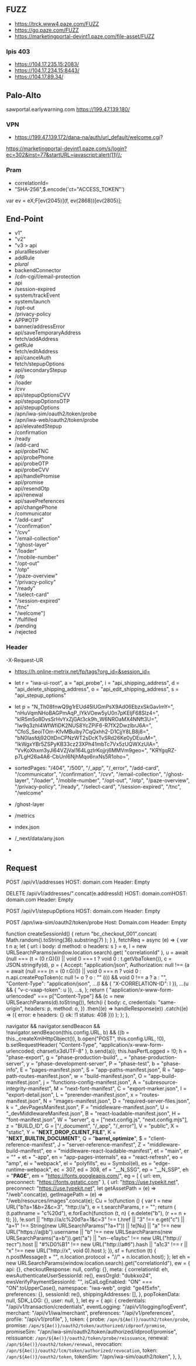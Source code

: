 ## FUZZ 

- https://trck.www4.paze.com/FUZZ
- https://go.paze.com/FUZZ
- https://marketingportal-devint1.paze.com/file-asset/FUZZ

### Ipis  403 

- https://104.17.235.15:2083/
- https://104.17.234.15:8443/
- https://104.17.89.34/

## Palo-Alto

sawportal.earlywarning.com
https://199.47.139.180/

### VPN

- https://199.47.139.172/dana-na/auth/url_default/welcome.cgi?

https://marketingportal-devint1.paze.com/s/login?ec=302&inst=77&startURL=javascript:alert(11)\\;
### Pram 

- correlationId=
- "SHA-256",$.encode('ct="ACCESS_TOKEN"')

var ev = eX;F[ev(2045)](f, ev(2868))[ev(2805)];
## End-Point 
- v1"
- "v2"
- "v3 > api 
 - pluralResolver
 - addRule
 - _plural_
 - backendConnector
 - /cdn-cgi/l/email-protection
 - api
 - /session-expired
 - system/trackEvent
 - system/launch
 - /opt-out
 - /privacy-policy
 - APP#OTP
 - banner/addressError
 - api/saveTemporaryAddress
 - fetch/addAddress
 - getRule
 - fetch/editAddress
 - api/cancelAuth
 - fetch/stepupOptions
 - api/secondaryStepup
 - /otp
 - /loader
 - /cvv
 - api/stepupOptionsCVV
 - api/stepupOptionsOTP
 - api/stepupOptions
 - /apn/iwa-sim/oauth2/token/probe
 - /apn/iwa-web/oauth2/token/probe
 - api/elevatedStepup
 - /confirmation
 - /ready
 - /add-card
 - api/probeTNC
 - api/probePhone
 - api/probeOTP
 - api/probeCVV
 - api/handlePromise
 - api/promise
 - api/resendOtp
 - api/renewal
 - api/savePreferences
 - api/changePhone
 - /communicator
 - "/add-card"
- "/confirmation"
- "/cvv"
- "/email-collection"
- "/ghost-layer"
- "/loader"
- "/mobile-number"
- "/opt-out"
- "/otp"
- "/paze-overview"
- "/privacy-policy"
- "/ready"
- "/select-card"
- "/session-expired"
- "/tnc"
- "/welcome"]
- "/fulfilled
- /pending
- /rejected

### Header 
-X-Request-UR








 - https://h.online-metrix.net/fp/tags?org_id=&session_id=
 - let  r = "iwa-ui-root",
        a = "api_probe",
        i = "api_shipping_address",
        d = "api_delete_shipping_address",
        o = "api_edit_shipping_address",
        s = "api_stepup_options"
 - let p = 
 		  "N_Th08fnwQ9g1rEUd45lUGmPsX9Ad06EbzxSkGavImY=",
          "nHuVqmNHoBAGPmAqP_IYkVOew5yU0n7pKEljF68SIz4=",
          "klR5m5o8DvsSrHvYxZjGAt3ck9h_W6NROaMX4NNft3U=",
          "Iw9q3zhI4WfWfiDK2NUS8YcZPiF6-R7fX2DwzlbrJ6A=",
          "CfoS_SeoiTOm-KfvMBuiby7CqQxhh2-D1CjjY8LB8j8=",
          "bN0Iasfdj92OltDnCPNzWT2sDcKTvSRd26Ke0yDEuuM=",
          "IkWgxYBr5ZSPyKB33cz23XPh41mbTc7Vx5zUQWXzUlA=",
          "VvKoXhxm3yJl64VZjVaI164LgzIrKojjrj6MMVm9geo=",
          "KRYgqRZ-p7LgH26a4A6-CbUnI6NjhMqo6nxNs5R1oho=",
        
- sortedPages:
      "/404",
      "/500",
      "/_app",
      "/_error",
      "/add-card",
      "/communicator",
      "/confirmation",
      "/cvv",
      "/email-collection",
      "/ghost-layer",
      "/loader",
      "/mobile-number",
      "/opt-out",
      "/otp",
      "/paze-overview",
      "/privacy-policy",
      "/ready",
      "/select-card",
      "/session-expired",
      "/tnc",
      "/welcome"
- /ghost-layer
- /metrics
- index.json
- /_next/data/any.json
- 
 ## Request 

POST /api/v1/addresses 
HOST: domain.com
Header: Empty


DELETE /api/v1/addresses/".concat(e.addressId)
HOST: domain.comHOST: domain.com
Header: Empty



 POST /api/v1/stepupOptions
 HOST: domain.com
 Header: Empty

POST /apn/iwa-sim/oauth2/token/probe 
Host: Domain.com
Header: Empty


  function createSessionId() {
        return "bc_checkout_001".concat(
          Math.random().toString(36).substring(7)
        );
      }
    },
   fetchReq = async (e) => {
          var t
n
a;
          let { url: i
body: d
method: o
headers: s } = e,
            l = new URLSearchParams(window.location.search).get(
              "correlationId"
            ),
            u = await (null === (t = (0
r.G)()) || void 0 === t
              ? void 0
              : t.getVbaToken()),
            c = JSON.stringify(d),
            p = {
              Accept: "application/json",
              Authorization:
                null !==
                  (a = await (null === (n = (0
r.G)()) || void 0 === n
                    ? void 0
                    : n.api.createPopToken(c
null != o ? o : ""
i))) &&
                void 0 !== a
                  ? a
                  : "",
              "Content-Type": "application/json",
              ...(l && { "X-CORRELATION-ID": l }),
              ...(u && { "v-c-vaap-token": u }),
              ...s,
            };
          return (
            "application/x-www-form-urlencoded" === p["Content-Type"] &&
              (c = new URLSearchParams(d).toString()),
            fetch(i
{
              body: c,
              credentials: "same-origin",
              headers: p,
              method: o,
            })
              .then((e) => handleResponse(e))
              .catch((e) => ({ error: e
headers: {}
ok: !1
status: 408 }))
          );
        };
    },

  navigator &&
        navigator.sendBeacon &&
        !navigator.sendBeacon(this.config.URL, b) &&
        ((b = this._createXmlHttpObject()),
        b.open("POST", this.config.URL, !0),
        b.setRequestHeader(
          "Content-Type",
          "application/x-www-form-urlencoded; charset\x3dUTF-8"
        ),
        b.send(a));
      this.hasPerfLogged = !0;
 h = "phase-export",
        g = "phase-production-build",
        _ = "phase-production-server",
        y = "phase-development-server",
        P = "phase-test",
        b = "phase-info",
        E = "pages-manifest.json",
        S = "app-paths-manifest.json",
        R = "app-path-routes-manifest.json",
        w = "build-manifest.json",
        O = "app-build-manifest.json",
        j = "functions-config-manifest.json",
        A = "subresource-integrity-manifest",
        M = "next-font-manifest",
        C = "export-marker.json",
        I = "export-detail.json",
        L = "prerender-manifest.json",
        x = "routes-manifest.json",
        N = "images-manifest.json",
        D = "required-server-files.json",
        k = "_devPagesManifest.json",
        F = "middleware-manifest.json",
        U = "_devMiddlewareManifest.json",
        B = "react-loadable-manifest.json",
        H = "font-manifest.json",
        W = "server",
        q = ["next.config.js", "next.config.mjs"],
        z = "BUILD_ID",
        G = ["/_document", "/_app", "/_error"],
        V = "public",
        X = "static",
        Y = "__NEXT_DROP_CLIENT_FILE__",
        K = "__NEXT_BUILTIN_DOCUMENT__",
        Q = "__barrel_optimize__",
        $ = "client-reference-manifest",
        J = "server-reference-manifest",
        Z = "middleware-build-manifest",
        ee = "middleware-react-loadable-manifest",
        et = "main",
        er = "" + et + "-app",
        en = "app-pages-internals",
        ea = "react-refresh",
        eo = "amp",
        ei = "webpack",
        el = "polyfills",
        eu = Symbol(el),
        es = "edge-runtime-webpack",
        ec = 307,
        ed = 308,
        ef = "__N_SSG",
        ep = "__N_SSP",
        eh = "__PAGE__",
        em = "https://fonts.googleapis.com/",
        eg = [
          { url: em, preconnect: "https://fonts.gstatic.com" },
          {
            url: "https://use.typekit.net",
            preconnect: "https://use.typekit.net",
    let getAssetPath = (e) => "/web".concat(e),
        getImagePath = (e) => "/web/resources/images".concat(e);
         Cu = !o(function () {
      var t = new URL("b?a=1&b=2&c=3", "http://a"),
        e = t.searchParams,
        r = "";
      return (
        (t.pathname = "c%20d"),
        e.forEach(function (t, n) {
          e.delete("b"), (r += n + t);
        }),
        !e.sort ||
          "http://a/c%20d?a=1&c=3" !== t.href ||
          "3" !== e.get("c") ||
          "a=1" !== String(new URLSearchParams("?a=1")) ||
          !e[Nu] ||
          "a" !== new URL("https://a@b").username ||
          "b" !== new URLSearchParams(new URLSearchParams("a=b")).get("a") ||
          "xn--e1aybc" !== new URL("http://тест").host ||
          "#%D0%B1" !== new URL("http://a#б").hash ||
          "a1c3" !== r ||
          "x" !== new URL("http://x", void 0).host
      );
    }),
     sf = function (t) {
      n.postMessage(t + "", n.location.protocol + "//" + n.location.host);
    };
 let eh = new URLSearchParams(window.location.search).get("correlationId"),
        ew = {
          api: {},
          checkoutResponse: null,
          config: {},
          meta: {
            correlationId: eh,
            ewsAuthenticateUserSessionId: re(),
            ewsOrgId: "dubkxo24",
            ewsVerifyPaymentSessionId: "",
            isCalLogEnabled: "ON" === "ON".toUpperCase(),
            namespace: "iwa-web",
            orgId: "ge4f5xfn",
            preferences: {},
            sessionId: re(),
            shippingAddresses: [],
          },
          popTokenData: null,
          SDK_LOG: {},
          user: null,
        },   let ey = {
          api: {
            credentials: "/api/v1/transaction/credentials",
            eventLogging: "/api/v1/logging/logEvent",
            merchant: "/api/v1/iwa/merchant",
            preferences: "/api/v1/preferences",
            profile: "/api/v1/profile",
          },
          token: {
            probe: `/apn/${Ae()}/oauth2/token/probe`,
            promise: `/apn/${Ae()}/oauth2/token/authorized/idproof/promise`,
            promiseSim: "/apn/iwa-sim/oauth2/token/authorized/idproof/promise",
            reissuance: `/apn/${Ae()}/oauth2/token/probe/reissuance`,
            renewal: `/apn/${Ae()}/oauth2/token/renewal`,
            revocation: `/apn/${Ae()}/oauth2/lcm/token/authorized/revocation`,
            token: `/apn/${Ae()}/oauth2/token`,
            tokenSim: "/apn/iwa-sim/oauth2/token",
          },
        },